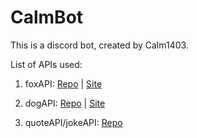# CalmBot
This is a discord bot, created by Calm1403. 

List of APIs used:

[foxGitHubLink]: <https://github.com/xinitrc-dev/randomfox.ca>
[foxWebSiteLink]: <https://randomfox.ca/>

[dogGitHubLink]: <https://github.com/ElliottLandsborough/dog-ceo-api>
[dogWebSiteLink]: <https://dog.ceo/dog-api/>  

[quotenJokeGitHubLink]: <https://github.com/NotCookey/QuotenJoke-Api> 

1.  foxAPI: [Repo][foxGitHubLink] | [Site][foxWebSiteLink]  

2.  dogAPI: [Repo][dogGitHubLink] | [Site][dogWebSiteLink]  

3.  quoteAPI/jokeAPI: [Repo][quotenJokeGitHubLink]